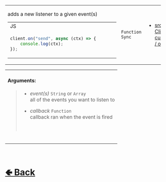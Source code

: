 <table>
<tr><td>

adds a new listener to a given event(s)<br>

<table>

<tr><td> JS </td></tr>

<tr><td>

```js
client.on("send", async (ctx) => {       
    console.log(ctx);
});   
```

</td></tr>
</table>

</td><td> 

`Function` `Sync`

</td><td>

- [src / Client / custard / on.js](https://github.com/shysolocup/noscord.js/blob/main/src/Client/custard/on.js)

</td></tr>

</table>

<table>
<tr>

<td>

#### Arguments:
> - *event(s)* `String` or `Array`<br>
> all of the events you want to listen to<br>
>
> - *callback* `Function`<br>
> callback ran when the event is fired
> <br>

<br>

</td>

</table>

<br> <h1> [🢀 Back](https://github.com/shysolocup/noscord.js/wiki/Client-Elements) </h1>